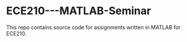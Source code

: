 # ECE210---MATLAB-Seminar

This repo contains source code for assignments written in MATLAB for ECE210.
